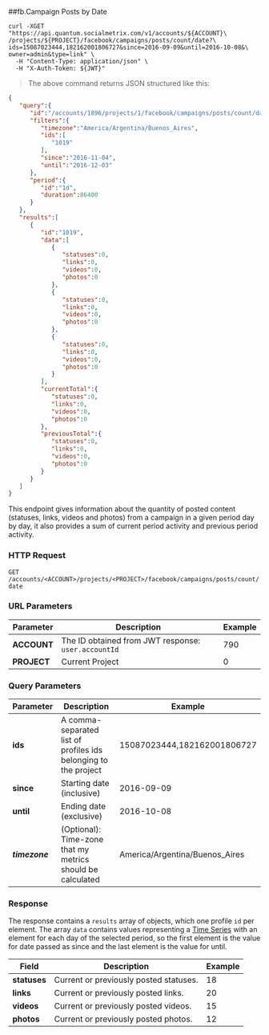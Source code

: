##fb.Campaign Posts by Date
```shell
curl -XGET "https://api.quantum.socialmetrix.com/v1/accounts/${ACCOUNT}\
/projects/${PROJECT}/facebook/campaigns/posts/count/date?\
ids=15087023444,182162001806727&since=2016-09-09&until=2016-10-08&\
owner=admin&type=link" \
  -H "Content-Type: application/json" \
  -H "X-Auth-Token: ${JWT}"
```

> The above command returns JSON structured like this:

```json
{  
   "query":{  
      "id":"/accounts/1896/projects/1/facebook/campaigns/posts/count/date",
      "filters":{  
         "timezone":"America/Argentina/Buenos_Aires",
         "ids":[  
            "1019"
         ],
         "since":"2016-11-04",
         "until":"2016-12-03"
      },
      "period":{  
         "id":"1d",
         "duration":86400
      }
   },
   "results":[  
      {  
         "id":"1019",
         "data":[  
            {  
               "statuses":0,
               "links":0,
               "videos":0,
               "photos":0
            },
            {  
               "statuses":0,
               "links":0,
               "videos":0,
               "photos":0
            },
            {  
               "statuses":0,
               "links":0,
               "videos":0,
               "photos":0
            }
         ],
         "currentTotal":{  
            "statuses":0,
            "links":0,
            "videos":0,
            "photos":0
         },
         "previousTotal":{  
            "statuses":0,
            "links":0,
            "videos":0,
            "photos":0
         }
      }
   ]
}
```

This endpoint gives information about the quantity of posted content (statuses, links, videos and photos) from a campaign in a given period day by day, it also provides a sum of current period activity and previous period activity. 

### HTTP Request

`GET /accounts/<ACCOUNT>/projects/<PROJECT>/facebook/campaigns/posts/count/date`

### URL Parameters

Parameter | Description | Example
--------- | ----------- | -----------
**ACCOUNT** | The ID obtained from JWT response: `user.accountId` | 790
**PROJECT** | Current Project | 0

### Query Parameters

Parameter | Description | Example
--------- | ----------- | -----------
**ids** | A comma-separated list of profiles ids belonging to the project | 15087023444,182162001806727
**since** | Starting date (inclusive) | 2016-09-09
**until** | Ending date (exclusive) | 2016-10-08
***timezone*** | (Optional): Time-zone that my metrics should be calculated | America/Argentina/Buenos_Aires

### Response

The response contains a `results` array of objects, which one profile `id` per element. The array `data` contains values representing a [Time Series](https://en.wikipedia.org/wiki/Time_series) with an element for each day of the selected period, so the first element is the value for date passed as since and the last element is the value for until.

Field | Description | Example
--------- | ----------- | -----------
**statuses** | Current or previously posted statuses. | 18
**links** | Current or previously posted links. | 20
**videos** | Current or previously posted videos. | 15
**photos** | Current or previously posted photos. | 12

